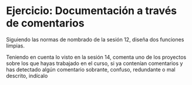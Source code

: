 # Ejercicio: Documentación a través de comentarios

Siguiendo las normas de nombrado de la sesión 12, diseña dos funciones limpias.

Teniendo en cuenta lo visto en la sesión 14, comenta uno de los proyectos sobre los que hayas trabajado en el curso, si ya contenían comentarios y has detectado algún comentario sobrante, confuso, redundante o mal descrito, indícalo
